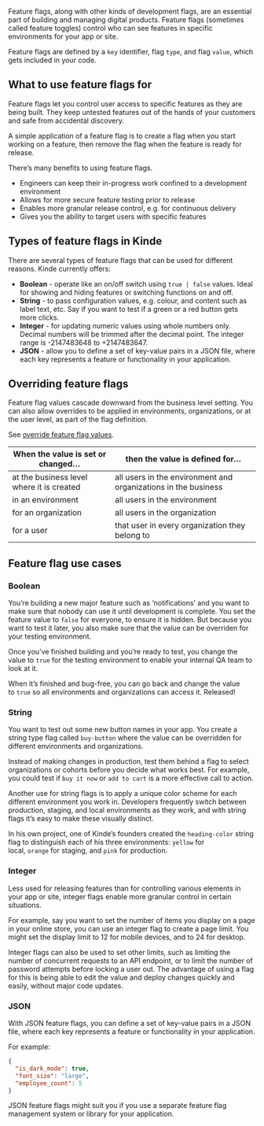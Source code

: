 
Feature flags, along with other kinds of development flags, are an essential part of building and managing digital products. Feature flags (sometimes called feature toggles) control who can see features in specific environments for your app or site.

Feature flags are defined by a `key` identifier, flag `type`, and flag `value`, which gets included in your code.

## What to use feature flags for

Feature flags let you control user access to specific features as they are being built. They keep untested features out of the hands of your customers and safe from accidental discovery.

A simple application of a feature flag is to create a flag when you start working on a feature, then remove the flag when the feature is ready for release.

There’s many benefits to using feature flags.

- Engineers can keep their in-progress work confined to a development environment
- Allows for more secure feature testing prior to release
- Enables more granular release control, e.g. for continuous delivery
- Gives you the ability to target users with specific features

## Types of feature flags in Kinde

There are several types of feature flags that can be used for different reasons. Kinde currently offers:

- **Boolean** - operate like an on/off switch using `true | false` values. Ideal for showing and hiding features or switching functions on and off.
- **String** - to pass configuration values, e.g. colour, and content such as label text, etc. Say if you want to test if a green or a red button gets more clicks.
- **Integer** - for updating numeric values using whole numbers only. Decimal numbers will be trimmed after the decimal point. The integer range is -2147483648 to +2147483647.
- **JSON** - allow you to define a set of key-value pairs in a JSON file, where each key represents a feature or functionality in your application.

## Overriding feature flags

Feature flag values cascade downward from the business level setting. You can also allow overrides to be applied in environments, organizations, or at the user level, as part of the flag definition.

See [override feature flag values](/releases/feature-flags/edit-feature-flag/).

| When the value is set or changed…         | then the value is defined for…                                 |
| ----------------------------------------- | -------------------------------------------------------------- |
| at the business level where it is created | all users in the environment and organizations in the business |
| in an environment                         | all users in the environment                                   |
| for an organization                       | all users in the organization                                  |
| for a user                                | that user in every organization they belong to                 |

## Feature flag use cases

### Boolean

You’re building a new major feature such as ‘notifications’ and you want to make sure that nobody can use it until development is complete. You set the feature value to `false` for everyone, to ensure it is hidden. But because you want to test it later, you also make sure that the value can be overriden for your testing environment.

Once you’ve finished building and you’re ready to test, you change the value to `true` for the testing environment to enable your internal QA team to look at it.

When it’s finished and bug-free, you can go back and change the value to `true` so all environments and organizations can access it. Released!

### String

You want to test out some new button names in your app. You create a string type flag called `buy-button` where the value can be overridden for different environments and organizations.

Instead of making changes in production, test them behind a flag to select organizations or cohorts before you decide what works best. For example, you could test if `buy it now` or `add to cart` is a more effective call to action.

Another use for string flags is to apply a unique color scheme for each different environment you work in. Developers frequently switch between production, staging, and local environments as they work, and with string flags it’s easy to make these visually distinct.

In his own project, one of Kinde’s founders created the `heading-color` string flag to distinguish each of his three environments: `yellow` for local, `orange` for staging, and `pink` for production.

### Integer

Less used for releasing features than for controlling various elements in your app or site, integer flags enable more granular control in certain situations.

For example, say you want to set the number of items you display on a page in your online store, you can use an integer flag to create a page limit. You might set the display limit to 12 for mobile devices, and to 24 for desktop.

Integer flags can also be used to set other limits, such as limiting the number of concurrent requests to an API endpoint, or to limit the number of password attempts before locking a user out. The advantage of using a flag for this is being able to edit the value and deploy changes quickly and easily, without major code updates.

### JSON

With JSON feature flags, you can define a set of key-value pairs in a JSON file, where each key represents a feature or functionality in your application.

For example:

```json
{
  "is_dark_mode": true,
  "font_size": "large",
  "employee_count": 5
}
```

JSON feature flags might suit you if you use a separate feature flag management system or library for your application.
